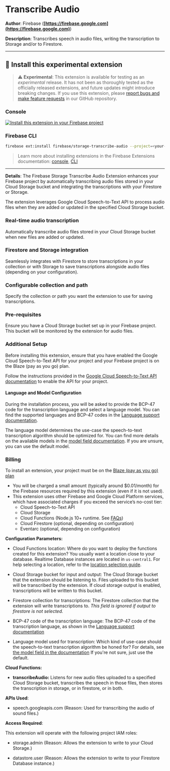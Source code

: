 # Transcribe Audio

**Author**: Firebase (**[https://firebase.google.com](https://firebase.google.com)**)

**Description**: Transcribes speech in audio files, writing the transcription to Storage and/or to Firestore.

---

## 🧩 Install this experimental extension

> ⚠️ **Experimental**: This extension is available for testing as an _experimental_ release. It has not been as thoroughly tested as the officially released extensions, and future updates might introduce breaking changes. If you use this extension, please [report bugs and make feature requests](https://github.com/firebase/experimental-extensions/issues/new/choose) in our GitHub repository.

### Console

[![Install this extension in your Firebase project](../install-extension.png?raw=true "Install this extension in your Firebase project")](https://console.firebase.google.com/project/_/extensions/install?ref=firebase/storage-transcribe-audio)

### Firebase CLI

```bash
firebase ext:install firebase/storage-transcribe-audio --project=<your-project-id>
```

> Learn more about installing extensions in the Firebase Extensions documentation: [console](https://firebase.google.com/docs/extensions/install-extensions?platform=console), [CLI](https://firebase.google.com/docs/extensions/install-extensions?platform=cli)

---

**Details**: The Firebase Storage Transcribe Audio Extension enhances your Firebase project by automatically transcribing audio files stored in your Cloud Storage bucket and integrating the transcriptions with your Firestore or Storage.

The extension leverages Google Cloud Speech-to-Text API to process audio files when they are added or updated in the specified Cloud Storage bucket.

### Real-time audio transcription

Automatically transcribe audio files stored in your Cloud Storage bucket when new files are added or updated.

### Firestore and Storage integration

Seamlessly integrates with Firestore to store transcriptions in your collection or with Storage to save transcriptions alongside audio files (depending on your configuration).

### Configurable collection and path

Specify the collection or path you want the extension to use for saving transcriptions.

### Pre-requisites

Ensure you have a Cloud Storage bucket set up in your Firebase project. This bucket will be monitored by the extension for audio files.

### Additional Setup

Before installing this extension, ensure that you have enabled the Google Cloud Speech-to-Text API for your project and your Firebase project is on the Blaze (pay as you go) plan.

Follow the instructions provided in the [Google Cloud Speech-to-Text API documentation](https://cloud.google.com/speech-to-text/docs) to enable the API for your project.

#### Language and Model Configuration

During the installation process, you will be asked to provide the BCP-47 code for the transcription language and select a language model. You can find the supported languages and BCP-47 codes in the [Language support documentation](https://cloud.google.com/speech-to-text/docs/speech-to-text-supported-languages).

The language model determines the use-case the speech-to-text transcription algorithm should be optimized for. You can find more details on the available models in the [model field documentation](https://cloud.google.com/speech-to-text/docs/reference/rest/v1/RecognitionConfig). If you are unsure, you can use the default model.

### Billing

To install an extension, your project must be on the [Blaze (pay as you go) plan](https://firebase.google.com/pricing)

- You will be charged a small amount (typically around $0.01/month) for the Firebase resources required by this extension (even if it is not used).
- This extension uses other Firebase and Google Cloud Platform services, which have associated charges if you exceed the service’s no-cost tier:
  - Cloud Speech-to-Text API
  - Cloud Storage
  - Cloud Functions (Node.js 10+ runtime. See [FAQs](https://firebase.google.com/support/faq#extensions-pricing))
  - Cloud Firestore (optional, depending on configuration)
  - Eventarc (optional, depending on configuration)

**Configuration Parameters:**

- Cloud Functions location: Where do you want to deploy the functions created for this extension? You usually want a location close to your database. Realtime Database instances are located in `us-central1`. For help selecting a location, refer to the [location selection guide](https://firebase.google.com/docs/functions/locations).

- Cloud Storage bucket for input and output: The Cloud Storage bucket that the extension should be listening to. Files uploaded to this bucket will be transcribed by the extension. If cloud storage output is enabled, transcriptions will be written to this bucket.

- Firestore collection for transcriptions: The Firestore collection that the extension will write transcriptions to. _This field is ignored if output to firestore is not selected._

- BCP-47 code of the transcription language: The BCP-47 code of the transcription language, as shown in the [Language support documentation](https://cloud.google.com/speech-to-text/docs/languages)

- Language model used for transcription: Which kind of use-case should the speech-to-text transcription algorithm be honed for? For details, see [the model field in the documentation](https://cloud.google.com/speech-to-text/docs/reference/rest/v1/RecognitionConfig)
  If you're not sure, just use the default.

**Cloud Functions:**

- **transcribeAudio:** Listens for new audio files uploaded to a specified Cloud Storage bucket, transcribes the speech in those files, then stores the transcription in storage, or in firestore, or in both.

**APIs Used**:

- speech.googleapis.com (Reason: Used for transcribing the audio of sound files.)

**Access Required**:

This extension will operate with the following project IAM roles:

- storage.admin (Reason: Allows the extension to write to your Cloud Storage.)

- datastore.user (Reason: Allows the extension to write to your Firestore Database instance.)

